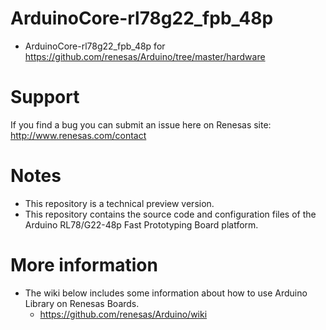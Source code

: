 # ArduinoCore-rl78g22_fpb_48p
* ArduinoCore-rl78g22_fpb_48p for https://github.com/renesas/Arduino/tree/master/hardware

# Support
If you find a bug you can submit an issue here on Renesas site:  
http://www.renesas.com/contact 

# Notes
* This repository is a technical preview version.
* This repository contains the source code and configuration files of the Arduino RL78/G22-48p Fast Prototyping Board platform.

# More information
* The wiki below includes some information about how to use Arduino Library on Renesas Boards.
  * https://github.com/renesas/Arduino/wiki
